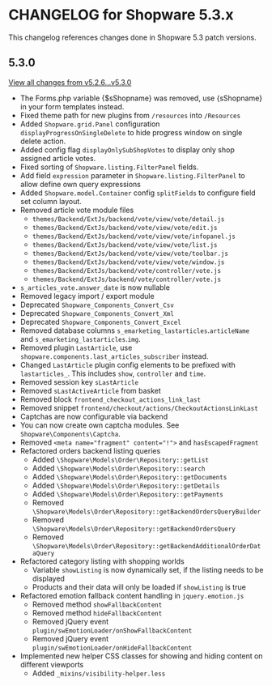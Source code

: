 # CHANGELOG for Shopware 5.3.x

This changelog references changes done in Shopware 5.3 patch versions.

## 5.3.0

[View all changes from v5.2.6...v5.3.0](https://github.com/shopware/shopware/compare/v5.2.6...v5.3.0)

* The Forms.php variable {$sShopname} was removed, use {sShopname} in your form templates instead.
* Fixed theme path for new plugins from `/resources` into `/Resources`
* Added `Shopware.grid.Panel` configuration `displayProgressOnSingleDelete` to hide progress window on single delete action.
* Added config flag `displayOnlySubShopVotes` to display only shop assigned article votes.
* Fixed sorting of `Shopware.listing.FilterPanel` fields.
* Add field `expression` parameter in `Shopware.listing.FilterPanel` to allow define own query expressions
* Added `Shopware.model.Container` config `splitFields` to configure field set column layout.
* Removed article vote module files
    * `themes/Backend/ExtJs/backend/vote/view/vote/detail.js`
    * `themes/Backend/ExtJs/backend/vote/view/vote/edit.js`
    * `themes/Backend/ExtJs/backend/vote/view/vote/infopanel.js`
    * `themes/Backend/ExtJs/backend/vote/view/vote/list.js`
    * `themes/Backend/ExtJs/backend/vote/view/vote/toolbar.js`
    * `themes/Backend/ExtJs/backend/vote/view/vote/window.js`
    * `themes/Backend/ExtJs/backend/vote/controller/vote.js`
    * `themes/Backend/ExtJs/backend/vote/controller/vote.js`
* `s_articles_vote.answer_date` is now nullable
* Removed legacy import / export module
* Deprecated `Shopware_Components_Convert_Csv`
* Deprecated `Shopware_Components_Convert_Xml`
* Deprecated `Shopware_Components_Convert_Excel`
* Removed database columns `s_emarketing_lastarticles`.`articleName` and `s_emarketing_lastarticles`.`img`.
* Removed plugin `LastArticle`, use `shopware.components.last_articles_subscriber` instead.
* Changed `LastArticle` plugin config elements to be prefixed with `lastarticles_`. This includes `show`, `controller` and `time`.
* Removed session key `sLastArticle`
* Removed `sLastActiveArticle` from basket
* Removed block `frontend_checkout_actions_link_last`
* Removed snippet `frontend/checkout/actions/CheckoutActionsLinkLast`
* Captchas are now configurable via backend
* You can now create own captcha modules. See `Shopware\Components\Captcha`.
* Removed `<meta name="fragment" content="!">` and `hasEscapedFragment`
* Refactored orders backend listing queries
    * Added `\Shopware\Models\Order\Repository::getList`
    * Added `\Shopware\Models\Order\Repository::search`
    * Added `\Shopware\Models\Order\Repository::getDocuments`
    * Added `\Shopware\Models\Order\Repository::getDetails`
    * Added `\Shopware\Models\Order\Repository::getPayments`
    * Removed `\Shopware\Models\Order\Repository::getBackendOrdersQueryBuilder`
    * Removed `\Shopware\Models\Order\Repository::getBackendOrdersQuery`
    * Removed `\Shopware\Models\Order\Repository::getBackendAdditionalOrderDataQuery`
* Refactored category listing with shopping worlds
    * Variable `showListing` is now dynamically set, if the listing needs to be displayed
    * Products and their data will only be loaded if `showListing` is true
* Refactored emotion fallback content handling in `jquery.emotion.js`
    * Removed method `showFallbackContent` 
    * Removed method `hideFallbackContent` 
    * Removed jQuery event `plugin/swEmotionLoader/onShowFallbackContent`
    * Removed jQuery event `plugin/swEmotionLoader/onHideFallbackContent`
* Implemented new helper CSS classes for showing and hiding content on different viewports 
    * Added `_mixins/visibility-helper.less`